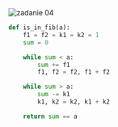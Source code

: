 <picture>
  <source srcset="../../srt/zbior_zadan/04.png" media="(prefers-color-scheme: light)">
  <source srcset="../../srt/zbior_zadan/black_04.png" media="(prefers-color-scheme: dark)">
  <img src="../../srt/zbior_zadan/black_04.png" alt="zadanie 04">
</picture>

```python
def is_in_fib(a):
    f1 = f2 = k1 = k2 = 1
    sum = 0

    while sum < a:
        sum += f1
        f1, f2 = f2, f1 + f2

    while sum > a:
        sum -= k1
        k1, k2 = k2, k1 + k2

    return sum == a



```

